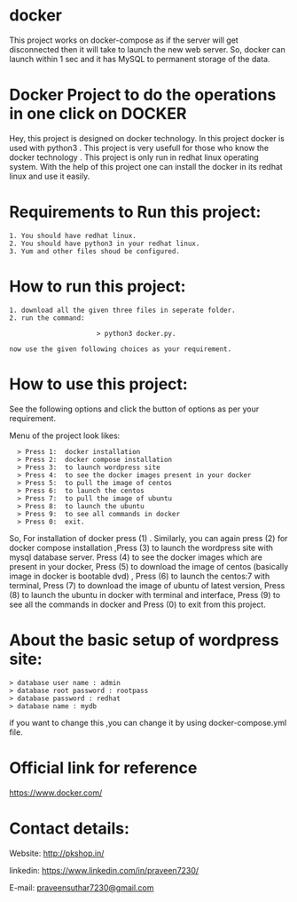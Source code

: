 # docker
This project works on docker-compose as if the server will get disconnected then it will take to launch the new web server. So, docker can launch within 1 sec and it has MySQL to permanent storage of the data.
# Docker Project to do the operations in one click on DOCKER
 Hey, this project is designed on docker technology. In this project docker is used with python3 . This project is very usefull for those who know the docker technology . This project is only run in redhat linux operating system.
    With the help of this project one can install the docker in its redhat linux and use it easily.
    
# Requirements to Run this project:

    1. You should have redhat linux.
    2. You should have python3 in your redhat linux.
    3. Yum and other files shoud be configured.
   
# How to run this project:
    1. download all the given three files in seperate folder.
    2. run the command:
    
                          > python3 docker.py.
             
    now use the given following choices as your requirement.

# How to use this project:
   See the following options and click the button of options as per your requirement.
   
   Menu of the project look likes:
   
      > Press 1:  docker installation
      > Press 2:  docker compose installation
      > Press 3:  to launch wordpress site
      > Press 4:  to see the docker images present in your docker
      > Press 5:  to pull the image of centos
      > Press 6:  to launch the centos 
      > Press 7:  to pull the image of ubuntu 
      > Press 8:  to launch the ubuntu
      > Press 9:  to see all commands in docker
      > Press 0:  exit.
  So, For installation of docker press (1) . Similarly, you can again press (2) for docker compose installation ,Press (3) to launch the wordpress site with mysql database server. Press (4) to see the docker images which are present in your docker, Press (5) to download the image of centos (basically image in docker is bootable dvd) , Press (6) to launch the centos:7 with terminal, Press (7) to download the image of ubuntu of latest version, Press (8) to launch the ubuntu in docker with terminal and interface, Press (9) to see all the commands in docker and Press (0) to exit from this project.
 # About the basic setup of wordpress site:
    > database user name : admin
    > database root password : rootpass
    > database password : redhat
    > database name : mydb
  if you want to change this ,you can change it by using  docker-compose.yml file.
  # Official link for reference
  https://www.docker.com/
    
 # Contact details:   
   Website: http://pkshop.in/
   
   linkedin: https://www.linkedin.com/in/praveen7230/
   
   E-mail: praveensuthar7230@gmail.com
